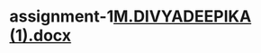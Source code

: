 # assignment-1[M.DIVYADEEPIKA (1).docx](https://github.com/DIVYADEEPIKACHARANTEJA/assignment-1/files/8608680/M.DIVYADEEPIKA.1.docx)
